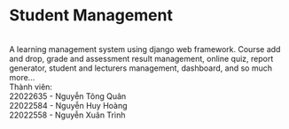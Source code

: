 # Student Management
<br />A learning management system using django web framework. Course add and drop, grade and assessment result management, online quiz, report generator, student and lecturers management, dashboard, and so much more...
<br />Thành viên:
<br />22022635 - Nguyễn Tông Quân
<br />22022584 - Nguyễn Huy Hoàng
<br />22022558 - Nguyễn Xuân Trình
